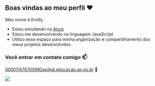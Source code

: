 ## Boas vindas ao meu perfil ❤️

Meu nome é Emilly

- Estou estudando na [Alura](https//www.alura.com.br)
- Estou me desenvolvendo na linguagem JavaScript
- Utilizo esse espaço para minha organização e compartilhamento dos meus projetos desenvolvidos

### Você entrar em contato comigo 📫

000011476700992sp@al.educacao.sp.go.br
💝

![](https://media1.tenor.com/m/dPCHXl__JVIAAAAd/maddy-perez-alexa-demie.gif)
